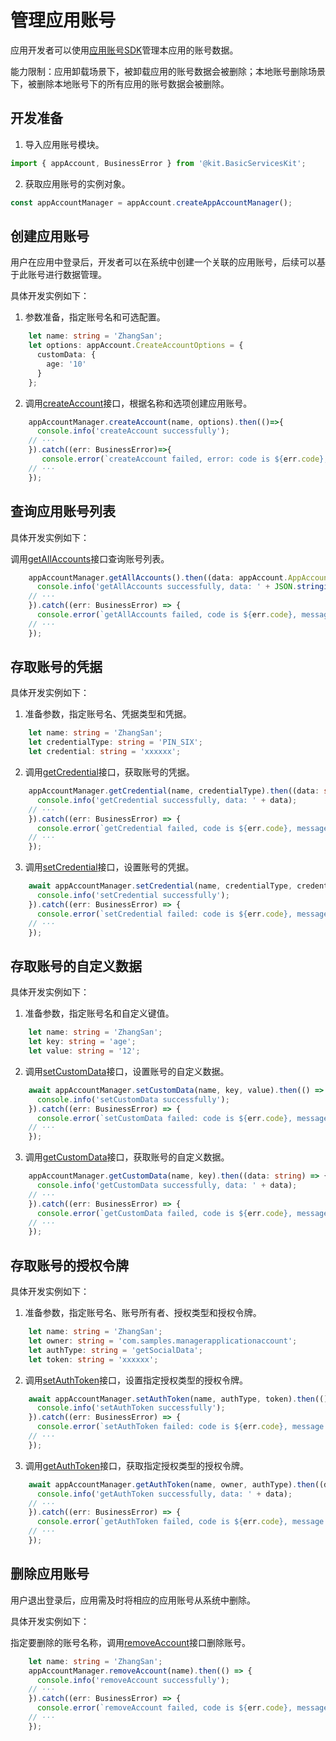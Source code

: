 # 管理应用账号

<!--Kit: Basic Services Kit-->
<!--Subsystem: Account-->
<!--Owner: @steven-q-->
<!--Designer: @JiDong-CS1-->
<!--Tester: @zhaimengchao-->
<!--Adviser: @zengyawen-->

应用开发者可以使用[应用账号SDK](../../reference/apis-basic-services-kit/js-apis-appAccount.md)管理本应用的账号数据。

能力限制：应用卸载场景下，被卸载应用的账号数据会被删除；本地账号删除场景下，被删除本地账号下的所有应用的账号数据会被删除。

## 开发准备

1. 导入应用账号模块。

   <!-- @[import_the_application_account_module](https://gitcode.com/openharmony/applications_app_samples/blob/master/code/DocsSample/Account/ManagerApplicationAccount/entry/src/main/ets/pages/Index.ets) -->

``` TypeScript
import { appAccount, BusinessError } from '@kit.BasicServicesKit';
```


2. 获取应用账号的实例对象。

   <!-- @[obtain_the_instance_object_of_the_application_account](https://gitcode.com/openharmony/applications_app_samples/blob/master/code/DocsSample/Account/ManagerApplicationAccount/entry/src/main/ets/pages/Index.ets) -->

``` TypeScript
const appAccountManager = appAccount.createAppAccountManager();
```


## 创建应用账号

用户在应用中登录后，开发者可以在系统中创建一个关联的应用账号，后续可以基于此账号进行数据管理。

具体开发实例如下：

1. 参数准备，指定账号名和可选配置。

    <!-- @[parameter_preparation](https://gitcode.com/openharmony/applications_app_samples/blob/master/code/DocsSample/Account/ManagerApplicationAccount/entry/src/main/ets/pages/Index.ets) -->

``` TypeScript
    let name: string = 'ZhangSan';
    let options: appAccount.CreateAccountOptions = {
      customData: {
        age: '10'
      }
    };
```


2. 调用[createAccount](../../reference/apis-basic-services-kit/js-apis-appAccount.md#createaccount9)接口，根据名称和选项创建应用账号。

   <!-- @[create_an_app_account_based_on_the_name_and_options](https://gitcode.com/openharmony/applications_app_samples/blob/master/code/DocsSample/Account/ManagerApplicationAccount/entry/src/main/ets/pages/Index.ets) -->

``` TypeScript
    appAccountManager.createAccount(name, options).then(()=>{
      console.info('createAccount successfully');
	// ···
    }).catch((err: BusinessError)=>{
       console.error(`createAccount failed, error: code is ${err.code}, message is ${err.message}`);
	// ···
    });
```


## 查询应用账号列表

具体开发实例如下：


调用[getAllAccounts](../../reference/apis-basic-services-kit/js-apis-appAccount.md#getallaccounts9)接口查询账号列表。

   <!-- @[query_the_account_list](https://gitcode.com/openharmony/applications_app_samples/blob/master/code/DocsSample/Account/ManagerApplicationAccount/entry/src/main/ets/pages/Index.ets) -->

``` TypeScript
    appAccountManager.getAllAccounts().then((data: appAccount.AppAccountInfo[]) => {
      console.info('getAllAccounts successfully, data: ' + JSON.stringify(data));
	// ···
    }).catch((err: BusinessError) => {
      console.error(`getAllAccounts failed, code is ${err.code}, message is ${err.message}`);
	// ···
    });
```


## 存取账号的凭据

具体开发实例如下：

1. 准备参数，指定账号名、凭据类型和凭据。

   <!-- @[prepare_parameters_to_specify_the_account_name_credential_type_and_credential](https://gitcode.com/openharmony/applications_app_samples/blob/master/code/DocsSample/Account/ManagerApplicationAccount/entry/src/main/ets/pages/Index.ets) -->

``` TypeScript
    let name: string = 'ZhangSan';
    let credentialType: string = 'PIN_SIX';
    let credential: string = 'xxxxxx';
```


2. 调用[getCredential](../../reference/apis-basic-services-kit/js-apis-appAccount.md#getcredential9)接口，获取账号的凭据。

   <!-- @[obtain_the_credentials_for_your_account](https://gitcode.com/openharmony/applications_app_samples/blob/master/code/DocsSample/Account/ManagerApplicationAccount/entry/src/main/ets/pages/Index.ets) -->

``` TypeScript
    appAccountManager.getCredential(name, credentialType).then((data: string) => {
      console.info('getCredential successfully, data: ' + data);
	// ···
    }).catch((err: BusinessError) => {
      console.error(`getCredential failed, code is ${err.code}, message is ${err.message}`);
	// ···
    });
```


3. 调用[setCredential](../../reference/apis-basic-services-kit/js-apis-appAccount.md#setcredential9)接口，设置账号的凭据。

   <!-- @[set_the_credentials_for_your_account](https://gitcode.com/openharmony/applications_app_samples/blob/master/code/DocsSample/Account/ManagerApplicationAccount/entry/src/main/ets/pages/Index.ets) -->

``` TypeScript
    await appAccountManager.setCredential(name, credentialType, credential).then(() => {
      console.info('setCredential successfully');
    }).catch((err: BusinessError) => {
      console.error(`setCredential failed: code is ${err.code}, message is ${err.message}`);
	// ···
    });
```


## 存取账号的自定义数据

具体开发实例如下：

1. 准备参数，指定账号名和自定义键值。

   <!-- @[prepare_parameters_specify_the_account_name_and_custom_key_values](https://gitcode.com/openharmony/applications_app_samples/blob/master/code/DocsSample/Account/ManagerApplicationAccount/entry/src/main/ets/pages/Index.ets) -->

``` TypeScript
    let name: string = 'ZhangSan';
    let key: string = 'age';
    let value: string = '12';
```


2. 调用[setCustomData](../../reference/apis-basic-services-kit/js-apis-appAccount.md#setcustomdata9)接口，设置账号的自定义数据。

   <!-- @[set_up_custom_data_for_your_account](https://gitcode.com/openharmony/applications_app_samples/blob/master/code/DocsSample/Account/ManagerApplicationAccount/entry/src/main/ets/pages/Index.ets) -->

``` TypeScript
    await appAccountManager.setCustomData(name, key, value).then(() => {
      console.info('setCustomData successfully');
    }).catch((err: BusinessError) => {
      console.error(`setCustomData failed: code is ${err.code}, message is ${err.message}`);
	// ···
    });
```


3. 调用[getCustomData](../../reference/apis-basic-services-kit/js-apis-appAccount.md#getcustomdata9)接口，获取账号的自定义数据。

   <!-- @[obtain_the_custom_data_of_the_account](https://gitcode.com/openharmony/applications_app_samples/blob/master/code/DocsSample/Account/ManagerApplicationAccount/entry/src/main/ets/pages/Index.ets) -->

``` TypeScript
    appAccountManager.getCustomData(name, key).then((data: string) => {
      console.info('getCustomData successfully, data: ' + data);
	// ···
    }).catch((err: BusinessError) => {
      console.error(`getCustomData failed, code is ${err.code}, message is ${err.message}`);
	// ···
    });
```


## 存取账号的授权令牌

具体开发实例如下：

1. 准备参数，指定账号名、账号所有者、授权类型和授权令牌。

   <!-- @[prepare_parameters_to_specify_the_account_name_account_owner_authorization_type_and_authorization_token](https://gitcode.com/openharmony/applications_app_samples/blob/master/code/DocsSample/Account/ManagerApplicationAccount/entry/src/main/ets/pages/Index.ets) -->

``` TypeScript
    let name: string = 'ZhangSan';
    let owner: string = 'com.samples.managerapplicationaccount';
    let authType: string = 'getSocialData';
    let token: string = 'xxxxxx';
```


2. 调用[setAuthToken](../../reference/apis-basic-services-kit/js-apis-appAccount.md#setauthtoken9)接口，设置指定授权类型的授权令牌。

   <!-- @[set_the_authorization_token_for_the_specified_authorization_type](https://gitcode.com/openharmony/applications_app_samples/blob/master/code/DocsSample/Account/ManagerApplicationAccount/entry/src/main/ets/pages/Index.ets) -->

``` TypeScript
    await appAccountManager.setAuthToken(name, authType, token).then(() => {
      console.info('setAuthToken successfully');
    }).catch((err: BusinessError) => {
      console.error(`setAuthToken failed: code is ${err.code}, message is ${err.message}`);
	// ···
    });
```


3. 调用[getAuthToken](../../reference/apis-basic-services-kit/js-apis-appAccount.md#getauthtoken9)接口，获取指定授权类型的授权令牌。

   <!-- @[obtain_an_authorization_token_for_the_specified_authorization_type](https://gitcode.com/openharmony/applications_app_samples/blob/master/code/DocsSample/Account/ManagerApplicationAccount/entry/src/main/ets/pages/Index.ets) -->

``` TypeScript
    await appAccountManager.getAuthToken(name, owner, authType).then((data: string) => {
      console.info('getAuthToken successfully, data: ' + data);
	// ···
    }).catch((err: BusinessError) => {
      console.error(`getAuthToken failed, code is ${err.code}, message is ${err.message}`);
	// ···
    });
```


## 删除应用账号

用户退出登录后，应用需及时将相应的应用账号从系统中删除。

具体开发实例如下：

指定要删除的账号名称，调用[removeAccount](../../reference/apis-basic-services-kit/js-apis-appAccount.md#removeaccount9)接口删除账号。

   <!-- @[delete_account](https://gitcode.com/openharmony/applications_app_samples/blob/master/code/DocsSample/Account/ManagerApplicationAccount/entry/src/main/ets/pages/Index.ets) -->

``` TypeScript
    let name: string = 'ZhangSan';
    appAccountManager.removeAccount(name).then(() => {
      console.info('removeAccount successfully');
	// ···
    }).catch((err: BusinessError) => {
      console.error(`removeAccount failed, code is ${err.code}, message is ${err.message}`);
	// ···
    });
```


<!--RP1-->
<!--RP1End-->